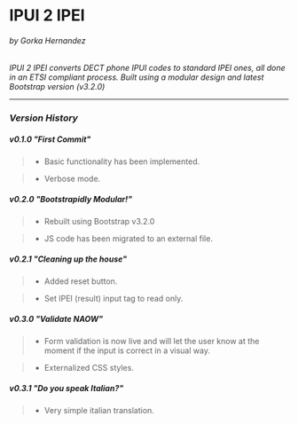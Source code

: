IPUI 2 IPEI
===========
###### by Gorka Hernandez

*IPUI 2 IPEI converts DECT phone IPUI codes to standard IPEI ones, all done in an ETSI compliant process.*
*Built using a modular design and latest Bootstrap version (v3.2.0)*

---

### *Version History*

##### v0.1.0 "First Commit"
  > * Basic functionality has been implemented.

  > * Verbose mode.

##### v0.2.0 "Bootstrapidly Modular!"
  > * Rebuilt using Bootstrap v3.2.0

  > * JS code has been migrated to an external file.

##### v0.2.1 "Cleaning up the house"
  > * Added reset button.

  > * Set IPEI (result) input tag to read only.

##### v0.3.0 "Validate NAOW"
  > * Form validation is now live and will let the user know at the moment if the input is correct in a visual way.
  
  > * Externalized CSS styles.

##### v0.3.1 "Do you speak Italian?"
  > * Very simple italian translation.
